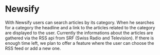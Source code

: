 # Newsify

With Newsify users can search articles by its category. When he searches for a category the headline and a link to the articles related to the category are displayed to the user. Currently the informations about the articles are gathered via the RSS api from SRF (Swiss Radio and Television). If there is enough time left, we plan to offer a feature where the user can choose the RSS feed or add a new one.
